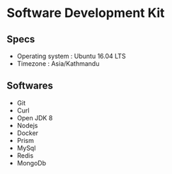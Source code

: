 # Software Development Kit

## Specs
- Operating system : Ubuntu 16.04 LTS
- Timezone : Asia/Kathmandu

## Softwares
- Git
- Curl
- Open JDK 8
- Nodejs
- Docker
- Prism
- MySql
- Redis
- MongoDb
